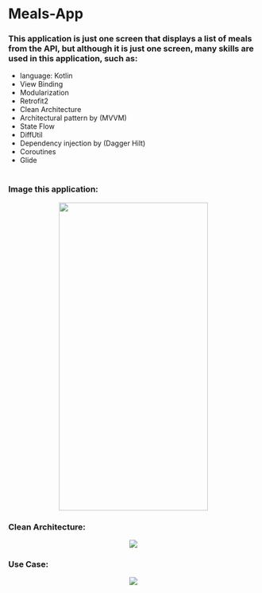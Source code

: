 # Meals-App

### This application is just one screen that displays a list of meals from the API, but although it is just one screen, many skills are used in this application, such as:

- language: Kotlin </br>
- View Binding </br>
- Modularization </br>
- Retrofit2 </br>
- Clean Architecture </br>
- Architectural pattern by (MVVM) </br> 
- State Flow </br>
- DiffUtil </br>
- Dependency injection by (Dagger Hilt) </br>
- Coroutines </br>
- Glide </br> </br>


### Image this application:

<p align="center">
<img src="https://github.com/user-attachments/assets/13922c18-fea5-45f0-98de-f52a34f6c7c6" width="300" height="620" />


### Clean Architecture:
<p align="center">
<img src="https://github.com/user-attachments/assets/3c7f4670-da21-4467-9dfb-27909b103ee1" />


### Use Case:

<p align="center">
<img src="https://github.com/user-attachments/assets/e8ab7a08-653a-49a0-b9f7-151672cfe901" />























